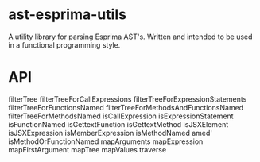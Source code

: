 # ast-esprima-utils

A utility library for parsing Esprima AST's. Written and intended to be used in a functional programming style.

# API

filterTree
filterTreeForCallExpressions
filterTreeForExpressionStatements
filterTreeForFunctionsNamed
filterTreeForMethodsAndFunctionsNamed
filterTreeForMethodsNamed
isCallExpression
isExpressionStatement
isFunctionNamed
isGettextFunction
isGettextMethod
isJSXElement
isJSXExpression
isMemberExpression
isMethodNamed amed'
isMethodOrFunctionNamed
mapArguments
mapExpression
mapFirstArgument
mapTree
mapValues
traverse
